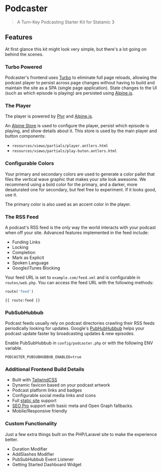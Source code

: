 <!-- statamic:hide -->
# Podcaster
> A Turn-Key Podcasting Starter Kit for Statamic 3
<!-- /statamic:hide -->

## Features

At first glance this kit might look very simple, but there's a lot going on behind the scenes.
### Turbo Powered

Podcaster's frontend uses [Turbo](https://turbo.hotwire.dev/) to eliminate full page reloads, allowing the podcast player to persist across page changes without having to build and maintain the site as a SPA (single page application). State changes to the UI (such as which episode is playing) are persisted using [Alpine.js](https://alpinejs.dev).

### The Player

The player is powered by [Plyr](https://plyr.io/) and [Alpine.js](https://alpinejs.dev).

An [Alpine Store](https://alpinejs.dev/magics/store) is used to configure the player, persist which episode is playing, and show details about it. This store is used by the main player and button components:

- `resources/views/partials/player.antlers.html`
- `resources/views/partials/play-buton.antlers.html`

### Configurable Colors

Your primary and secondary colors are used to generate a color pallet that files the vertical wave graphic that makes your site look awesome. We recommend using a bold color for the primary, and a darker, more desaturated one for secondary, but feel free to experiment. If it looks good, use it.

The primary color is also used as an accent color in the player.

### The RSS Feed

A podcast's RSS feed is the only way the world interacts with your podcast when off your site. Advanced features implemented in the feed include:

- Funding Links
- Locking
- Completion
- Mark as Explicit
- Spoken Language
- Google/iTunes Blocking

Your feed URL is set to `example.com/feed.xml` and is configurable in `routes/web.php`.  You can access the feed URL with the following methods:

```php
route('feed')
```

```antlers
{{ route:feed }}
```


### PubSubHubbub

Podcast feeds usually rely on podcast directories crawling their
RSS feeds periodically looking for updates. Google's [PubHubHubbub](https://pubsubhubbub.appspot.com) helps your podcast update faster by broadcasting updates & new episodes.

Enable PubSubHubbub in `config/podcaster.php` or with the following ENV variable.

```env
PODCASTER_PUBSUBHUBBUB_ENABLED=true
```

### Additional Frontend Build Details

- Built with [TailwindCSS](https://tailwindcss.com)
- Dynamic favicon based on your podcast artwork
- Podcast platform links and badges
- Configurable social media links and icons
- Full [static site](https://github.com/statamic/ssg) support
- [SEO Pro](https://statamic.com/addons/statamic/seo-pro) support with basic meta and Open Graph fallbacks.
- Mobile/Responsive friendly

### Custom Functionality

Just a few extra things built on the PHP/Laravel site to make the experience better.

- Duration Modifier
- AddSlashes Modifier
- PubSubHubbub Event Listener
- Getting Started Dashboard Widget
